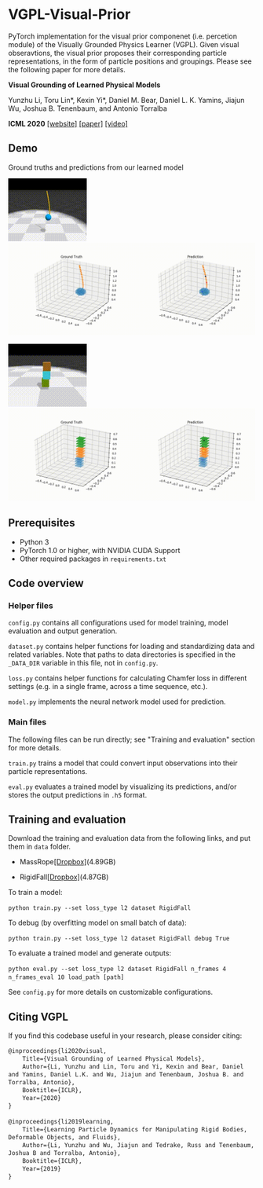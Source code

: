 # VGPL-Visual-Prior

PyTorch implementation for the visual prior componenet (i.e. percetion module) of the Visually Grounded Physics Learner (VGPL).
Given visual obseravtions, the visual prior proposes their corresponding particle representations, in the form of particle positions and groupings. Please see the following paper for more details.

**Visual Grounding of Learned Physical Models**

Yunzhu Li, Toru Lin*, Kexin Yi*, Daniel M. Bear, Daniel L. K. Yamins, Jiajun Wu, Joshua B. Tenenbaum, and Antonio Torralba

**ICML 2020**
[[website]](http://visual-physics-grounding.csail.mit.edu/) [[paper]](https://arxiv.org/abs/2004.13664) [[video]](https://www.youtube.com/watch?v=P_LrG0lzc-0&feature=youtu.be)

## Demo

Ground truths and predictions from our learned model

![](imgs/MassRope_RGB.gif) ![](imgs/MassRope.gif)

![](imgs/RigidFall_RGB.gif) ![](imgs/RigidFall.gif)

## Prerequisites

- Python 3
- PyTorch 1.0 or higher, with NVIDIA CUDA Support
- Other required packages in `requirements.txt`

## Code overview

### Helper files

`config.py` contains all configurations used for model training, model evaluation and output generation.

`dataset.py` contains helper functions for loading and standardizing data and related variables. Note that paths to data directories is specified in the `_DATA_DIR` variable in this file, not in `config.py`.

`loss.py` contains helper functions for calculating Chamfer loss in different settings (e.g. in a single frame, across a time sequence, etc.).

`model.py` implements the neural network model used for prediction.

### Main files

The following files can be run directly; see "Training and evaluation" section for more details.

`train.py` trains a model that could convert input observations into their particle representations.

`eval.py` evaluates a trained model by visualizing its predictions, and/or stores the output predictions in `.h5` format.

## Training and evaluation

Download the training and evaluation data from the following links, and put them in `data` folder.

- MassRope[[Dropbox]](https://www.dropbox.com/s/j5lla86qsurjn1k/data_MassRope.zip?dl=0)(4.89GB)

- RigidFall[[Dropbox]](https://www.dropbox.com/s/ho8lgi35se75irh/data_RigidFall.zip?dl=0)(4.87GB)

To train a model:

`python train.py --set loss_type l2 dataset RigidFall`

To debug (by overfitting model on small batch of data):

`python train.py --set loss_type l2 dataset RigidFall debug True`

To evaluate a trained model and generate outputs:

`python eval.py --set loss_type l2 dataset RigidFall n_frames 4 n_frames_eval 10 load_path [path]`

See `config.py` for more details on customizable configurations.

## Citing VGPL

If you find this codebase useful in your research, please consider citing:

    @inproceedings{li2020visual,
        Title={Visual Grounding of Learned Physical Models},
        Author={Li, Yunzhu and Lin, Toru and Yi, Kexin and Bear, Daniel and Yamins, Daniel L.K. and Wu, Jiajun and Tenenbaum, Joshua B. and Torralba, Antonio},
        Booktitle={ICLR},
        Year={2020}
    }

    @inproceedings{li2019learning,
        Title={Learning Particle Dynamics for Manipulating Rigid Bodies, Deformable Objects, and Fluids},
        Author={Li, Yunzhu and Wu, Jiajun and Tedrake, Russ and Tenenbaum, Joshua B and Torralba, Antonio},
        Booktitle={ICLR},
        Year={2019}
    }
